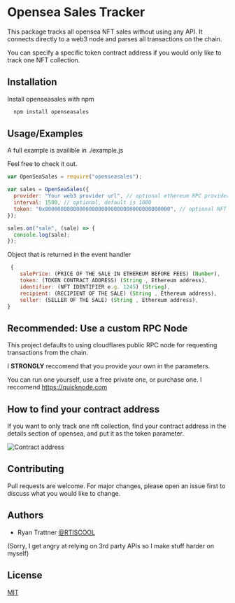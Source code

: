 
# Opensea Sales Tracker

This package tracks all opensea NFT sales without using any API. It connects directly to a web3 node and parses all transactions on the chain. 

You can specify a specific token contract address if you would only like to track one NFT collection. 





## Installation

Install openseasales with npm

```bash
  npm install openseasales
```
    
## Usage/Examples
A full example is availible in ./example.js 

Feel free to check it out.
```javascript
var OpenSeaSales = require("openseasales"); 

var sales = OpenSeaSales({
  provider: "Your web3 provider url", // optional ethereum RPC provider. 
  interval: 1500, // optional, default is 1000
  token: "0x0000000000000000000000000000000000000000", // optional NFT contract address
});

sales.on("sale", (sale) => {
  console.log(sale);
});


```

Object that is returned in the event handler
```javascript
 {
    salePrice: (PRICE OF THE SALE IN ETHEREUM BEFORE FEES) (Number),
    token: (TOKEN CONTRACT ADDRESS) (String , Ethereum address),
    identifier: (NFT IDENTIFIER e.g. 1245) (String),
    recipient: (RECIPIENT OF THE SALE) (String , Ethereum address),
    seller: (SELLER OF THE SALE) (String , Ethereum address),
}

```
## Recommended: Use a custom RPC Node

This project defaults to using cloudflares public RPC node for requesting transactions from the chain. 

I **STRONGLY** reccomend that you provide your own in the parameters. 

You can run one yourself, use a free private one, or purchase one. I reccomend https://quicknode.com
## How to find your contract address

If you want to only track one nft collection, 
find your contract address in the details section of opensea, and put it as the token parameter.

![Contract address](https://i.imgur.com/0YCty8z.png)


## Contributing

Pull requests are welcome. For major changes, please open an issue first to discuss what you would like to change.


## Authors

- Ryan Trattner [@RTISCOOL](https://www.github.com/RTISCOOL)

(Sorry, I get angry at relying on 3rd party APIs so I make stuff harder on myself)
## License

[MIT](https://choosealicense.com/licenses/mit/)


